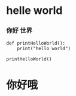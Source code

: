 # helle world #
### 你好 世界 ###
    def printHelloWorld():
        print("hello world")

    printHelloWorld()

# 你好哦 #